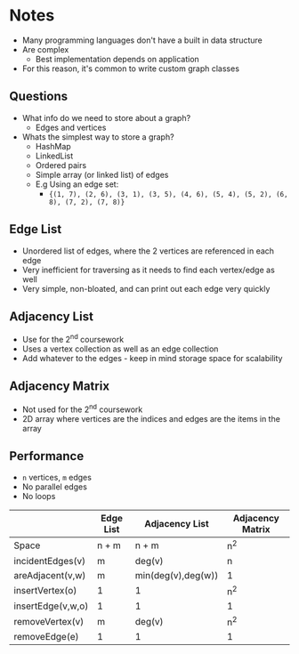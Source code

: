 # Notes

- Many programming languages don't have a built in data structure
- Are complex
  - Best implementation depends on application
- For this reason, it's common to write custom graph classes

## Questions

- What info do we need to store about a graph?
  - Edges and vertices
- Whats the simplest way to store a graph?
  - HashMap
  - LinkedList
  - Ordered pairs
  - Simple array (or linked list) of edges
  - E.g Using an edge set:
    - `{(1, 7), (2, 6), (3, 1), (3, 5), (4, 6), (5, 4), (5, 2), (6, 8), (7, 2), (7, 8)}`

## Edge List

- Unordered list of edges, where the 2 vertices are referenced in each edge
- Very inefficient for traversing as it needs to find each vertex/edge as well
- Very simple, non-bloated, and can print out each edge very quickly

## Adjacency List

- Use for the 2<sup>nd</sup> coursework
- Uses a vertex collection as well as an edge collection
- Add whatever to the edges - keep in mind storage space for scalability

## Adjacency Matrix

- Not used for the 2<sup>nd</sup> coursework
- 2D array where vertices are the indices and edges are the items in the array

## Performance

- `n` vertices, `m` edges
- No parallel edges
- No loops

|                   | Edge List | Adjacency List     | Adjacency Matrix |
| ----------------- | --------- | ------------------ | ---------------- |
| Space             | n + m     | n + m              | n<sup>2</sup>    |
| incidentEdges(v)  | m         | deg(v)             | n                |
| areAdjacent(v,w)  | m         | min(deg(v),deg(w)) | 1                |
| insertVertex(o)   | 1         | 1                  | n<sup>2</sup>    |
| insertEdge(v,w,o) | 1         | 1                  | 1                |
| removeVertex(v)   | m         | deg(v)             | n<sup>2</sup>    |
| removeEdge(e)     | 1         | 1                  | 1                |

